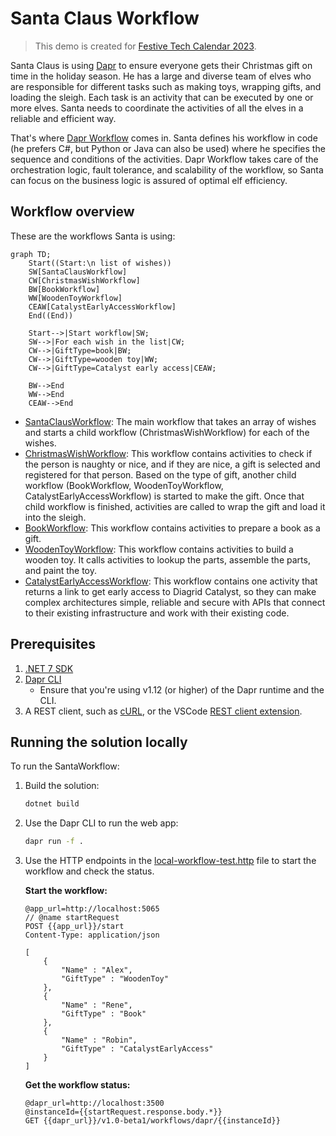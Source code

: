 # Santa Claus Workflow

> This demo is created for [Festive Tech Calendar 2023](https://festivetechcalendar.com/).

Santa Claus is using [Dapr](https://dapr.io/) to ensure everyone gets their Christmas gift on time in the holiday season. He has a large and diverse team of elves who are responsible for different tasks such as making toys, wrapping gifts, and loading the sleigh. Each task is an activity that can be executed by one or more elves. Santa needs to coordinate the activities of all the elves in a reliable and efficient way.

That's where [Dapr Workflow](https://docs.dapr.io/developing-applications/building-blocks/workflow/workflow-overview/) comes in. Santa defines his workflow in code (he prefers C#, but Python or Java can also be used) where he specifies the sequence and conditions of the activities. Dapr Workflow takes care of the orchestration logic, fault tolerance, and scalability of the workflow, so Santa can focus on the business logic is assured of optimal elf efficiency.

## Workflow overview

These are the workflows Santa is using:

```mermaid
graph TD;
    Start((Start:\n list of wishes))
    SW[SantaClausWorkflow]
    CW[ChristmasWishWorkflow]
    BW[BookWorkflow]
    WW[WoodenToyWorkflow]
    CEAW[CatalystEarlyAccessWorkflow]
    End((End))

    Start-->|Start workflow|SW;
    SW-->|For each wish in the list|CW;
    CW-->|GiftType=book|BW;
    CW-->|GiftType=wooden toy|WW;
    CW-->|GiftType=Catalyst early access|CEAW;

    BW-->End
    WW-->End
    CEAW-->End
```

- [SantaClausWorkflow](./SantaClausWorkflow/Workflows/SantaClausWorkflow.cs): The main workflow that takes an array of wishes and starts a child workflow (ChristmasWishWorkflow) for each of the wishes.
- [ChristmasWishWorkflow](./SantaClausWorkflow/Workflows/ChristmasWishWorkflow.cs): This workflow contains activities to check if the person is naughty or nice, and if they are nice, a gift is selected and registered for that person. Based on the type of gift, another child workflow (BookWorkflow, WoodenToyWorkflow, CatalystEarlyAccessWorkflow) is started to make the gift. Once that child workflow is finished, activities are called to wrap the gift and load it into the sleigh.
- [BookWorkflow](./SantaClausWorkflow/Workflows/BookWorkflow.cs): This workflow contains activities to prepare a book as a gift.
- [WoodenToyWorkflow](./SantaClausWorkflow/Workflows/WoodenToyWorkflow.cs): This workflow contains activities to build a wooden toy. It calls activities to lookup the parts, assemble the parts, and paint the toy.
- [CatalystEarlyAccessWorkflow](./SantaClausWorkflow/Workflows/CatalystEarlyAccessWorkflow.cs): This workflow contains one activity that returns a link to get early access to Diagrid Catalyst, so they can make complex architectures simple, reliable and secure with APIs that connect to their existing infrastructure and work with their existing code.

## Prerequisites

1. [.NET 7 SDK](https://dotnet.microsoft.com/download/dotnet/7.0)
2. [Dapr CLI](https://docs.dapr.io/getting-started/install-dapr-cli/)
   - Ensure that you're using v1.12 (or higher) of the Dapr runtime and the CLI.
3. A REST client, such as [cURL](https://curl.se/), or the VSCode [REST client extension](https://marketplace.visualstudio.com/items?itemName=humao.rest-client).

## Running the solution locally

To run the SantaWorkflow:

1. Build the solution:

    ```bash
    dotnet build
    ```

2. Use the Dapr CLI to run the web app:

    ```bash
    dapr run -f .
    ```

3. Use the HTTP endpoints in the [local-workflow-test.http](./local-workflow-tests.http) file to start the workflow and check the status.

    **Start the workflow:**

    ```http
    @app_url=http://localhost:5065
    // @name startRequest
    POST {{app_url}}/start
    Content-Type: application/json

    [
        {
            "Name" : "Alex",
            "GiftType" : "WoodenToy"
        },
        {
            "Name" : "Rene",
            "GiftType" : "Book"
        },
        {
            "Name" : "Robin",
            "GiftType" : "CatalystEarlyAccess"
        }
    ]
    ```

    **Get the workflow status:**

    ```http
    @dapr_url=http://localhost:3500
    @instanceId={{startRequest.response.body.*}}
    GET {{dapr_url}}/v1.0-beta1/workflows/dapr/{{instanceId}}
    ```

